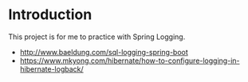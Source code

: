 # Introduction
This project is for me to practice with Spring Logging.

- http://www.baeldung.com/sql-logging-spring-boot
- https://www.mkyong.com/hibernate/how-to-configure-logging-in-hibernate-logback/
